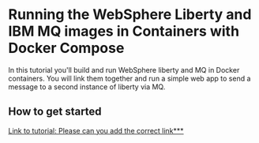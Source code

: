 # Running the WebSphere Liberty and IBM MQ images in Containers with Docker Compose

In this tutorial you'll build and run WebSphere liberty and MQ in Docker containers. You will link them together and run a simple web app to send a message to a second instance of liberty via MQ.

## How to get started

[Link to tutorial: Please can you add the correct link***](www.google.com)
